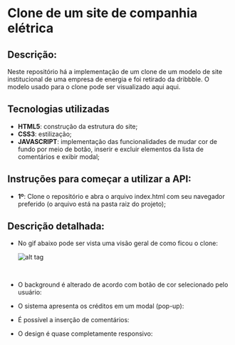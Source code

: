 # Clone de um site de companhia elétrica 

<h2>Descrição:</h2>
<p>Neste repositório há a implementação de um clone de um modelo de site institucional de uma empresa de energia e foi retirado da dribbble. O modelo usado para o clone pode ser visualizado aqui <a href"https://dribbble.com/shots/14075558-Spotlight-Electric-Landing-Page-design">aqui</a>. 
</p>

<h2>Tecnologias utilizadas</h2>
<ul>
  <li><b>HTML5</b>: construção da estrutura do site;</li>
  <li><b>CSS3</b>: estilização;</li>
  <li><b>JAVASCRIPT</b>: implementação das funcionalidades de mudar cor de fundo por meio de botão, inserir e excluir elementos da lista de comentários e exibir modal;</li>
</ul>

<h2>Instruções para começar a utilizar a API:</h2>
<ul>
  <li><b>1º</b>: Clone o repositório e abra o arquivo index.html com seu navegador preferido (o arquivo está na pasta raiz do projeto);</li>
</ul>

<h2>Descrição detalhada:</h2>
<ul>
  <li>
  <p>No gif abaixo pode ser vista uma visão geral de como ficou o clone:</p>

![alt tag](https://user-images.githubusercontent.com/44175992/91637623-258a7b00-e9e0-11ea-8291-ed197cff6301.gif)

</br>
  </li>
  
  <li>
  <p>O background é alterado de acordo com botão de cor selecionado pelo usuário:</p>
  

  </li>
  
  <li>
  <p>O sistema apresenta os créditos em um modal (pop-up):</p>
  

  </li>
  
  <li>
  <p>É possível a inserção de comentários:</p>

  </li>
  <li>
  <p>O design é quase completamente responsivo:</p>

  </li>
  

  
  
</ul>





</br>



